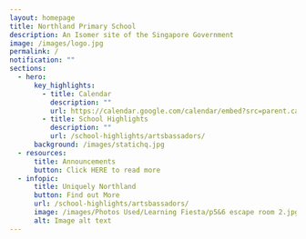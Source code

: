 ```yaml
---
layout: homepage
title: Northland Primary School
description: An Isomer site of the Singapore Government
image: /images/logo.jpg
permalink: /
notification: ""
sections:
  - hero:
      key_highlights:
        - title: Calendar
          description: ""
          url: https://calendar.google.com/calendar/embed?src=parent.calendar%40nps.edu.sg&ctz=Asia%2FSingapore
        - title: School Highlights
          description: ""
          url: /school-highlights/artsbassadors/
      background: /images/statichq.jpg
  - resources:
      title: Announcements
      button: Click HERE to read more
  - infopic:
      title: Uniquely Northland
      button: Find out More
      url: /school-highlights/artsbassadors/
      image: /images/Photos Used/Learning Fiesta/p5&6 escape room 2.jpg
      alt: Image alt text
---
```

